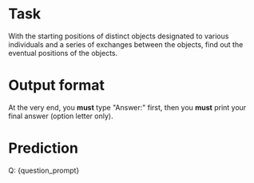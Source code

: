 # Task
With the starting positions of distinct objects designated to various individuals and a series of exchanges between the objects, find out the eventual positions of the objects.

# Output format
At the very end, you **must** type "Answer:" first, then you **must** print your final answer (option letter only).

# Prediction
Q: {question_prompt}